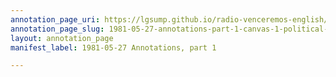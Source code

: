 ```yaml
---
annotation_page_uri: https://lgsump.github.io/radio-venceremos-english/annotations/1981-05-27-annotations-part-1-canvas-1-political-context.json
annotation_page_slug: 1981-05-27-annotations-part-1-canvas-1-political-context
layout: annotation_page
manifest_label: 1981-05-27 Annotations, part 1

---
```

